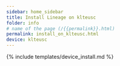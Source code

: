 ```yaml
---
sidebar: home_sidebar
title: Install Lineage on klteusc
folder: info
# name of the page (/{{permalink}}.html)
permalink: install_on_klteusc.html
device: klteusc
---
```

{% include templates/device_install.md %}
